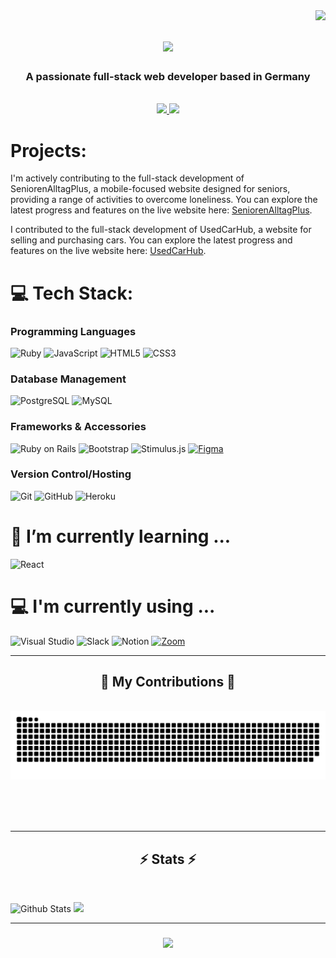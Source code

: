 <img align="right" src="https://visitor-badge.laobi.icu/badge?page_id=eadorable.eadorable" />

<h1 align="center">
    <img src="https://readme-typing-svg.herokuapp.com/?font=Righteous&size=35&center=true&vCenter=true&width=500&height=70&duration=4000&lines=Hi+There!+👋;+I'm+Erwin+Adorable!;" />
</h1>

<h3 align="center">A passionate full-stack web developer based in Germany</h3>

<br/>

<div align="center">
    <a href="mailto:adorable.erwin@gmail.com">
        <img src="https://img.shields.io/badge/Gmail-333333?style=for-the-badge&logo=gmail&logoColor=red" />
    </a>
    <a href="https://www.linkedin.com/in/erwina" >
        <img src="https://img.shields.io/badge/LinkedIn-%230077B5.svg?style=for-the-badge&logo=linkedin&logoColor=white" />
    </a>
</div>

# Projects:
I'm actively contributing to the full-stack development of SeniorenAlltagPlus, a mobile-focused website designed for seniors, providing a range of activities to overcome loneliness. You can explore the latest progress and features on the live website here: [SeniorenAlltagPlus](https://www.eadorable.live/).

I contributed to the full-stack development of UsedCarHub, a website for selling and purchasing cars. You can explore the latest progress and features on the live website here: [UsedCarHub](https://usedcarhub-5728d4888e9a.herokuapp.com/).


# 💻 Tech Stack:
### Programming Languages
![Ruby](https://img.shields.io/badge/Ruby-CC342D?style=for-the-badge&logo=ruby&logoColor=black)
![JavaScript](https://img.shields.io/badge/JavaScript-F7DF1E?style=for-the-badge&logo=javascript&logoColor=black)
![HTML5](https://img.shields.io/badge/-HTML5-E34F26?style=for-the-badge&logo=html5&logoColor=white) 
![CSS3](https://img.shields.io/badge/-CSS3-1572B6?style=for-the-badge&logo=css3)  

### Database Management
![PostgreSQL](https://img.shields.io/badge/PostgreSQL-336791?style=for-the-badge&logo=postgresql)
![MySQL](https://img.shields.io/badge/MySQL-%234479A1.svg?style=for-the-badge&logo=mysql&logoColor=white)

### Frameworks & Accessories
![Ruby on Rails](https://img.shields.io/badge/Ruby%20on%20Rails-%23CC0000.svg?style=for-the-badge&logo=ruby-on-rails&logoColor=white)
![Bootstrap](https://img.shields.io/badge/Bootstrap-563D7C?style=for-the-badge&logo=bootstrap)
![Stimulus.js](https://img.shields.io/badge/-Stimulus.js-%235F468E?style=for-the-badge&logo=stimulus&logoColor=white)
[![Figma](https://img.shields.io/badge/Figma-F24E1E?style=for-the-badge&logo=figma&logoColor=white)](https://www.figma.com/)

### Version Control/Hosting  
![Git](https://img.shields.io/badge/-Git-black?style=for-the-badge&logo=git)
![GitHub](https://img.shields.io/badge/-GitHub-181717?style=for-the-badge&logo=github)
![Heroku](https://img.shields.io/badge/-Heroku-430098?style=for-the-badge&logo=heroku)

# 🌱 I’m currently learning ...  
![React](https://img.shields.io/badge/-React-%2361DAFB?style=for-the-badge&logo=react&logoColor=white)

# 💻 I'm currently using ...  
![Visual Studio](https://img.shields.io/badge/Visual%20Studio-5C2D91.svg?style=for-the-badge&logo=visual-studio&logoColor=white)
![Slack](https://img.shields.io/badge/Slack-4A154B?style=for-the-badge&logo=slack&logoColor=white)
![Notion](https://img.shields.io/badge/Notion-%23000000.svg?style=for-the-badge&logo=notion&logoColor=white)
[![Zoom](https://img.shields.io/badge/Zoom-2D8CFF?style=for-the-badge&logo=zoom&logoColor=white)](https://zoom.us/)

<hr/>

<div align="center">
  <h2>🐍 My Contributions 🐍</h2>
  <br>
  <img alt="snake eating my contributions" src="https://raw.githubusercontent.com/salesp07/salesp07/output/github-contribution-grid-snake.svg" />
  
  <br/><br/><br/>
</div>

<hr/>

<h2 align="center">⚡ Stats ⚡</h2>
<br>

<!-- [![](https://visitcount.itsvg.in/api?id=dragon-fire-fly&icon=0&color=0)](https://visitcount.itsvg.in) -->
<!-- Proudly created with GPRM ( https://gprm.itsvg.in ) -->

![Github Stats](https://github-readme-stats.vercel.app/api?username=steven192811&count_private=true&show_icons=true&include_all_commits=true&theme=vision-friendly-dark) ![](https://github-readme-stats.vercel.app/api/top-langs/?username=steven192811&theme=dark&hide_border=false&include_all_commits=true&count_private=true&layout=compact)

<hr/>

<h3 align="center">
    <img src="https://readme-typing-svg.herokuapp.com/?font=Righteous&size=25&center=true&vCenter=true&width=500&height=70&duration=4000&lines=Thanks+for+visiting!+✌️;+Shoot+me+a+message+on+Linkedin!;I'm+always+down+to+collab+:)">
</h3>
